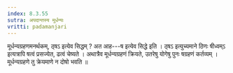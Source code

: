 ```yaml
---
index: 8.3.55
sutra: अपदान्तस्य मूर्धन्यः
vritti: padamanjari
---
```


 मूर्धन्यग्रहणमनर्थकम्, ठ्षऽ इत्येव सिद्धम् ? अत आह---ष इत्येव सिद्धे इति । ठ्षऽ इत्युच्यमाने ठिणः षीध्वम्ऽ इत्यत्रापि षत्वं प्रसज्येत, ढत्वं चेष्यते । अथात्रैव मूर्धन्यग्रहणं क्रियते, उतरेषु योगेषु पुनः षग्रहणं कर्तव्यम् । मूर्धन्यग्रहणे तु क्रेयमाणे न दोषो भवति ॥